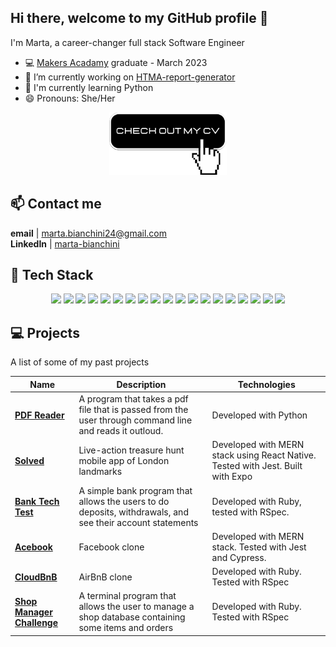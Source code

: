 ## Hi there, welcome to my GitHub profile 👋

I'm Marta, a career-changer full stack Software Engineer 

- 💻 [Makers Acadamy](https://makers.tech/software-developer-career/?utm_source=google&utm_medium=cpc&utm_campaign=RK-Brand-Search&utm_term=makers&utm_campaign=RK_Brand_Search_B2C&utm_source=adwords&utm_medium=ppc&hsa_acc=7172166340&hsa_cam=18923739809&hsa_grp=146296844529&hsa_ad=634895450071&hsa_src=g&hsa_tgt=kwd-10078111&hsa_kw=makers&hsa_mt=b&hsa_net=adwords&hsa_ver=3&gclid=Cj0KCQjw8qmhBhClARIsANAtbodKwHwcUvcq1x8MtIX563KIKjWGwvVtfimfB3VbyvAqbvKSGttCHkYaAlxdEALw_wcB) graduate - March 2023
- 🔭 I’m currently working on [HTMA-report-generator](https://github.com/Pensano-dev/HTMA-report-generator/tree/jest-setup)
- 🌱 I'm currently learning Python
- 😄 Pronouns: She/Her

<p align="center">
  <a href="https://github.com/MartaBia/CV"><img src="4.png" height="100"/></a>
</p>

## 📫 Contact me 

**email** | marta.bianchini24@gmail.com    
**LinkedIn** | [marta-bianchini](https://www.linkedin.com/in/marta-bianchini/)

## 🤖 Tech Stack

<p align="center">
<img src="https://img.shields.io/badge/html5-%23E34F26.svg?style=for-the-badge&logo=html5&logoColor=white">
<img src="https://img.shields.io/badge/javascript-%23323330.svg?style=for-the-badge&logo=javascript&logoColor=%23F7DF1E">
<img src="https://img.shields.io/badge/latex-%23008080.svg?style=for-the-badge&logo=latex&logoColor=white">
<img src="https://img.shields.io/badge/markdown-%23000000.svg?style=for-the-badge&logo=markdown&logoColor=white">
<img src="https://img.shields.io/badge/python-3670A0?style=for-the-badge&logo=python&logoColor=ffdd54">
<img src="https://img.shields.io/badge/ruby-%23CC342D.svg?style=for-the-badge&logo=ruby&logoColor=white">
<img src="https://img.shields.io/badge/node.js-6DA55F?style=for-the-badge&logo=node.js&logoColor=white">
<img src="https://img.shields.io/badge/react-%2320232a.svg?style=for-the-badge&logo=react&logoColor=%2361DAFB">
<img src="https://img.shields.io/badge/react_native-%2320232a.svg?style=for-the-badge&logo=react&logoColor=%2361DAFB">
<img src="https://img.shields.io/badge/express.js-%23404d59.svg?style=for-the-badge&logo=express&logoColor=%2361DAFB">
<img src="https://img.shields.io/badge/expo-1C1E24?style=for-the-badge&logo=expo&logoColor=#D04A37">
<img src="https://img.shields.io/badge/MongoDB-%234ea94b.svg?style=for-the-badge&logo=mongodb&logoColor=white">
<img src="https://img.shields.io/badge/postgres-%23316192.svg?style=for-the-badge&logo=postgresql&logoColor=white">
<img src="https://img.shields.io/badge/Canva-%2300C4CC.svg?style=for-the-badge&logo=Canva&logoColor=white">
<img src="https://img.shields.io/badge/ESLint-4B3263?style=for-the-badge&logo=eslint&logoColor=white">
<img src="https://img.shields.io/badge/Notion-%23000000.svg?style=for-the-badge&logo=notion&logoColor=white">
<img src="https://img.shields.io/badge/Postman-FF6C37?style=for-the-badge&logo=postman&logoColor=white">
<img src="https://img.shields.io/badge/Trello-%23026AA7.svg?style=for-the-badge&logo=Trello&logoColor=white">
<img src="https://img.shields.io/badge/css3-%231572B6.svg?style=for-the-badge&logo=css3&logoColor=white"><p>

## 💻 Projects
A list of some of my past projects

| Name                         | Description       | Technologies        |
| ---------------------------- | ----------------- | --------------------|
| [**PDF Reader**](https://github.com/MartaBia/pdf-reader) | A program that takes a pdf file that is passed from the user through command line and reads it outloud. | Developed with Python|
| [**Solved**](https://github.com/MartaBia/solved-app-final-project) | Live-action treasure hunt mobile app of London landmarks | Developed with MERN stack using React Native. Tested with Jest. Built with Expo|
| [**Bank Tech Test**](https://github.com/MartaBia/bank-tech-test) | A simple bank program that allows the users to do deposits, withdrawals, and see their account statements | Developed with Ruby, tested with RSpec. |
| [**Acebook**](https://github.com/MartaBia/acebook-team-water) | Facebook clone | Developed with MERN stack. Tested with Jest and Cypress. |
|[**CloudBnB**](https://github.com/MartaBia/cloudbnb)| AirBnB clone | Developed with Ruby. Tested with RSpec |
|[**Shop Manager Challenge**](https://github.com/MartaBia/shop-manager-challenge)| A terminal program that allows the user to manage a shop database containing some items and orders | Developed with Ruby. Tested with RSpec |

<!--
**MartaBia/MartaBia** is a ✨ _special_ ✨ repository because its `README.md` (this file) appears on your GitHub profile.

Here are some ideas to get you started:


## 🌐 Socials:
[![Instagram](https://img.shields.io/badge/Instagram-%23E4405F.svg?logo=Instagram&logoColor=white)](https://instagram.com/marta_bia) [![LinkedIn](https://img.shields.io/badge/LinkedIn-%230077B5.svg?logo=linkedin&logoColor=white)](https://linkedin.com/in/marta-bianchini) 

## 📊 GitHub Stats:
![](https://github-readme-stats.vercel.app/api?username=MartaBia&theme=dark&hide_border=false&include_all_commits=false&count_private=false)<br/>
![](https://github-readme-streak-stats.herokuapp.com/?user=MartaBia&theme=dark&hide_border=false)<br/>
![](https://github-readme-stats.vercel.app/api/top-langs/?username=MartaBia&theme=dark&hide_border=false&include_all_commits=false&count_private=false&layout=compact)

## 🏆 GitHub Trophies
![](https://github-profile-trophy.vercel.app/?username=MartaBia&theme=discord&no-frame=true&no-bg=true&margin-w=4)

### 🔝 Top Contributed Repo
![](https://github-contributor-stats.vercel.app/api?username=MartaBia&limit=5&theme=dark&combine_all_yearly_contributions=true)

### 😂 Random Dev Meme
<img src="https://rm.up.railway.app/" width="512px"/>


<!-- Proudly created with GPRM ( https://gprm.itsvg.in ) -->
